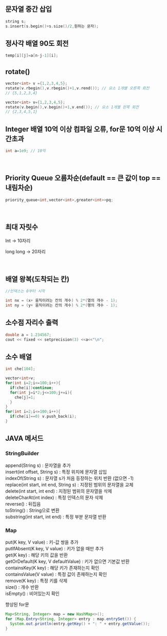 ## 문자열 중간 삽입
```c++
string s;
s.insert(s.begin()+s.size()/2,원하는 문자);
```

## 정사각 배열 90도 회전
```c++
temp[i][j]=a[n-j-1][i];
```

## rotate()
```c++
vector<int> v ={1,2,3,4,5}; 
rotate(v.rbegin(),v.rbegin()+1,v.rend()); // 요소 1개별 오른쪽 회전
// {5,1,2,3,4}

vector<int> v={1,2,3,4,5}; 
rotate(v.begin(),v.begin()+1,v.end()); // 요소 1개별 왼쪽 회전
// {2,3,4,5,1}
```
## Integer 배열 10억 이상 컴파일 오류, for문 10억 이상 시간초과
```c++
int a=1e9; // 10억
```
<br>

## Priority Queue 오름차순(default == 큰 값이 top == 내림차순)
```c++
priority_queue<int,vector<int>,greater<int>>pq;
```
<br>

## 최대 자릿수
Int -> 10자리 
 
long long -> 20자리

<br>

## 배열 왕복(도착되는 칸)
```c++
//인덱스는 0부터 시작

int nx = (x+ 움직이려는 칸의 개수) % 2*(열의 개수 - 1);
int ny = (y+ 움직이려는 칸의 개수) % 2*(행의 개수 - 1);
```

## 소수점 자리수 출력
```c++
double a = 1.234567;
cout << fixed << setprecision(3) <<a<<"\n";
```

## 소수 배열
```c++
int che[104];

vector<int>v;
for(int i=2;i<=100;i++){
  if(che[i])continue;
  for(int j=i*2;j<=100;j+=i){
    che[j]=1;
  }
}
for(int i=2;i<=100;i++){
  if(che[i]==0) v.push_back(i);
}
```

## JAVA 메서드
### StringBuilder
append(String s) : 문자열을 추가  
insert(int offset, String s) : 특정 위치에 문자열 삽입  
indexOf(String s) : 문자열 s가 처음 등장하는 위치 반환 (없으면 -1)  
replace(int start, int end, String s) : 지정된 범위의 문자열을 교체	  
delete(int start, int end) : 지정된 범위의 문자열을 삭제  
deleteCharAt(int index) : 특정 인덱스의 문자 삭제  
reverse() : 뒤집음  
toString() : String으로 변환  
substring(int start, int end) : 특정 부분 문자열 반환  

### Map
put(K key, V value) : 키-값 쌍을 추가  
putIfAbsent(K key, V value) : 키가 없을 때만 추가  
get(K key) : 해당 키의 값을 반환  
getOrDefault(K key, V defaultValue) : 키가 없으면 기본값 반환  
containsKey(K key) : 해당 키가 존재하는지 확인  
containsValue(V value) : 특정 값이 존재하는지 확인  
remove(K key) : 특정 키를 삭제  
size() : 개수 반환  
isEmpty() : 비어있는지 확인  

향상된 for문
```java
Map<String, Integer> map = new HashMap<>();
for (Map.Entry<String, Integer> entry : map.entrySet()) {
  System.out.println(entry.getKey() + ": " + entry.getValue());
}

```
